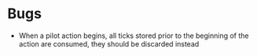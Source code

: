 # Bugs

- When a pilot action begins, all ticks stored prior to the beginning of the action are consumed, they should be discarded instead
